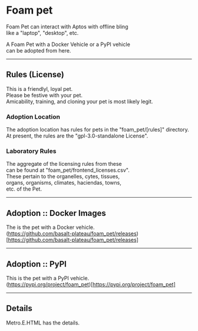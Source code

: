 


# Foam pet  
Foam Pet can interact with Aptos with offline bling  
like a "laptop", "desktop", etc.    

A Foam Pet with a Docker Vehicle or a PyPI vehicle   
can be adopted from here.  

---

## Rules (License) 
This is a friendlyl, loyal pet.  
Please be festive with your pet.   
Amicability, training, and cloning your pet is most likely legit.  

### Adoption Location
The adoption location has rules for pets in the "foam_pet/[rules]" directory.  
At present, the rules are the "gpl-3.0-standalone License".   

### Laboratory Rules
The aggregate of the licensing rules from these   
can be found at "foam_pet/frontend_licenses.csv".  
These pertain to the organelles, cytes, tissues,  
organs, organisms, climates, haciendas, towns,  
etc. of the Pet.  

----

## Adoption :: Docker Images
The is the pet with a Docker vehicle.     
(https://github.com/basalt-plateau/foam_pet/releases)[https://github.com/basalt-plateau/foam_pet/releases]

----

## Adoption :: PyPI
This is the pet with a PyPI vehicle.  
(https://pypi.org/project/foam_pet)[https://pypi.org/project/foam_pet]

----

## Details
Metro.E.HTML has the details.  
